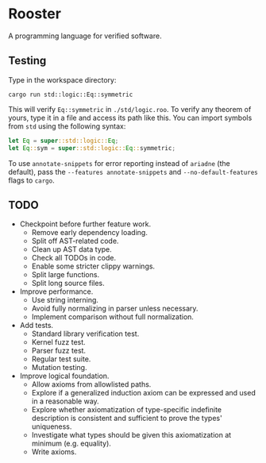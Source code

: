 # Rooster
A programming language for verified software.

## Testing
Type in the workspace directory:

    cargo run std::logic::Eq::symmetric

This will verify `Eq::symmetric` in `./std/logic.roo`.
To verify any theorem of yours, type it in a file
and access its path like this. You can import symbols
from `std` using the following syntax:

```rust
let Eq = super::std::logic::Eq;
let Eq::sym = super::std::logic::Eq::symmetric;
```

To use `annotate-snippets` for error reporting
instead of `ariadne` (the default), pass the
`--features annotate-snippets` and `--no-default-features`
flags to `cargo`.

## TODO
* Checkpoint before further feature work.
  - Remove early dependency loading.
  - Split off AST-related code.
  - Clean up AST data type.
  - Check all TODOs in code.
  - Enable some stricter clippy warnings.
  - Split large functions.
  - Split long source files.
* Improve performance.
  - Use string interning.
  - Avoid fully normalizing in parser unless necessary.
  - Implement comparison without full normalization.
* Add tests.
  - Standard library verification test.
  - Kernel fuzz test.
  - Parser fuzz test.
  - Regular test suite.
  - Mutation testing.
* Improve logical foundation.
  - Allow axioms from allowlisted paths.
  - Explore if a generalized induction axiom can be
    expressed and used in a reasonable way.
  - Explore whether axiomatization of type-specific
    indefinite description is consistent and sufficient
    to prove the types' uniqueness.
  - Investigate what types should be given this
    axiomatization at minimum (e.g. equality).
  - Write axioms.
